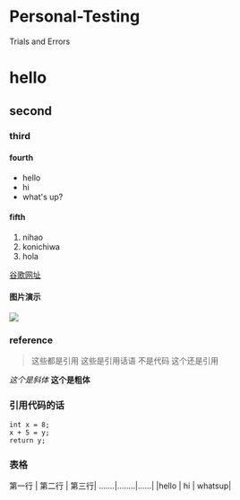 # Personal-Testing
Trials and Errors
# hello
## second
### third
#### fourth
- hello
- hi
- what's up?
#### fifth
1. nihao
2. konichiwa
3. hola

[谷歌网址](http://www.google.com)

#### 图片演示
![](https://aranenglishblog.files.wordpress.com/2010/12/postit_hello4.gif)

### reference

> 这些都是引用
> 这些是引用话语 不是代码
> 这个还是引用

*这个是斜体*
**这个是粗体**

### 引用代码的话

```
int x = 8;
x + 5 = y;
return y;

```

### 表格

第一行 | 第二行 | 第三行|
.......|........|......|
|hello  | hi     | whatsup|
